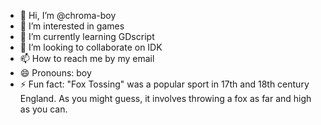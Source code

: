 - 👋 Hi, I’m @chroma-boy
- 👀 I’m interested in games
- 🌱 I’m currently learning GDscript
- 💞️ I’m looking to collaborate on IDK
- 📫 How to reach me by my email
- 😄 Pronouns: boy
- ⚡ Fun fact: "Fox Tossing" was a popular sport in 17th and 18th century England. As you might guess, it involves throwing a fox as far and high as you can.

<!---
chroma-boy/chroma-boy is a ✨ special ✨ repository because its `README.md` (this file) appears on your GitHub profile.
You can click the Preview link to take a look at your changes.
--->
